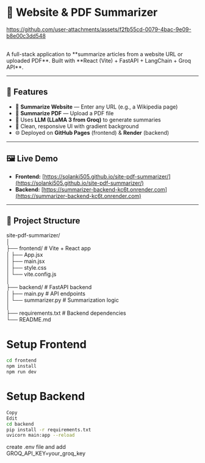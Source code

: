 # 📄 Website & PDF Summarizer
https://github.com/user-attachments/assets/f2fb55cd-0079-4bac-9e09-b8e00c3dd548

<br>
A full-stack application to **summarize articles from a website URL or uploaded PDF**.  
Built with **React (Vite) + FastAPI + LangChain + Groq API**.

---

## 🚀 Features

- 🔗 **Summarize Website** — Enter any URL (e.g., a Wikipedia page)
- 📄 **Summarize PDF** — Upload a PDF file
- 🧠 Uses **LLM (LLaMA 3 from Groq)** to generate summaries
- 🎨 Clean, responsive UI with gradient background
- 🌐 Deployed on **GitHub Pages** (frontend) & **Render** (backend)

---

## 🖼️ Live Demo

- **Frontend:** [https://solanki505.github.io/site-pdf-summarizer/](https://solanki505.github.io/site-pdf-summarizer/)
- **Backend:** [https://summarizer-backend-kc6t.onrender.com](https://summarizer-backend-kc6t.onrender.com)

---

## 📁 Project Structure

site-pdf-summarizer/<br>
│<br>
├── frontend/ # Vite + React app<br>
│ ├── App.jsx<br>
│ ├── main.jsx<br>
│ ├── style.css<br>
│ └── vite.config.js<br>
│<br>
├── backend/ # FastAPI backend<br>
│ ├── main.py # API endpoints<br>
│ └── summarizer.py # Summarization logic<br>
│<br>
├── requirements.txt # Backend dependencies<br>
└── README.md<br>
# Setup Frontend
```bash
cd frontend
npm install
npm run dev

```
# Setup Backend
```bash
Copy
Edit
cd backend
pip install -r requirements.txt
uvicorn main:app --reload
```
create .env file and add <br>
GROQ_API_KEY=your_groq_key

